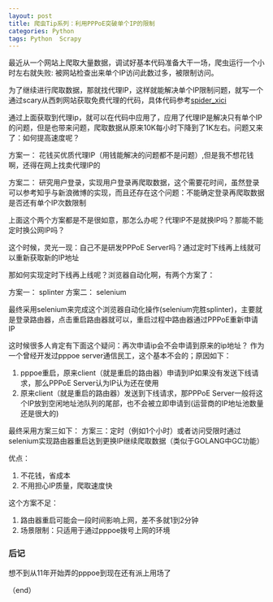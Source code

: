 ```yaml
---
layout: post
title: 爬虫Tip系列：利用PPPoE突破单个IP的限制 
categories: Python
tags: Python  Scrapy
---
```


最近从一个网站上爬取大量数据，调试好基本代码准备大干一场，爬虫运行一个小时左右就失败: 被网站检查出来单个IP访问此数过多，被限制访问。 

为了继续进行爬取数据，那就找代理IP，这样就能解决单个IP限制问题，就写一个通过scary从西刺网站获取免费代理的代码，具体代码参考[spider_xici](https://github.com/myself659/X-Scrapy/tree/master/spider_xici) 

通过上面获取到代理ip，就可以在代码中应用了，应用了代理IP是解决只有单个IP的问题，但是也带来问题，爬取数据从原来10K每小时下降到了1K左右。问题又来了：如何提高速度呢？

方案一： 花钱买优质代理IP（用钱能解决的问题都不是问题）,但是我不想花钱啊，还得在网上找卖代理IP的

方案二： 研究用户登录，实现用户登录再爬取数据，这个需要花时间，虽然登录可以参考知乎与新浪微博的实现，而且还存在这个问题：不能确定登录再爬取数据是否还有单个IP次数限制  

上面这个两个方案都是不是很如意，那怎么办呢？代理IP不是就换IP吗？那能不能定时换公网IP吗？

这个时候，灵光一现：自己不是研发PPPoE Server吗？通过定时下线再上线就可以重新获取新的IP地址

那如何实现定时下线再上线呢？浏览器自动化啊，有两个方案了：

方案一： splinter
方案二： selenium 

最终采用selenium来完成这个浏览器自动化操作(selenium完胜splinter)，主要就是登录路由器，点击重启路由器就可以，重启过程中路由器通过PPPoE重新申请IP 

这时候很多人肯定有下面这个疑问：再次申请ip会不会申请到原来的ip地址？
作为一个曾经开发过pppoe server通信民工，这个基本不会的；原因如下：
1. pppoe重启，原来client（就是重启的路由器）申请到IP如果没有发送下线请求，那么PPPoE Server认为IP认为还在使用 
2. 原来client（就是重启的路由器）发送到下线请求，那PPPoE Server一般将这个IP放到空闲地址池队列的尾部，也不会被立即申请到(运营商的IP地址池数量还是很大的)

最终采用方案三如下：
方案三：定时（例如1个小时）或者访问受限时通过selenium实现路由器重启达到更换IP继续爬取数据（类似于GOLANG中GC功能） 

优点：
1. 不花钱，省成本  
2. 不用担心IP质量，爬取速度快  

这个方案不足：
1. 路由器重启可能会一段时间影响上网，差不多就1到2分钟
2. 场景限制：只适用于通过pppoe拨号上网的环境


### 后记

想不到从11年开始弄的pppoe到现在还有派上用场了

（end）




















